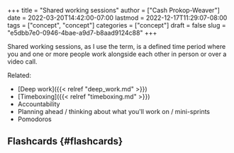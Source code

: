 +++
title = "Shared working sessions"
author = ["Cash Prokop-Weaver"]
date = 2022-03-20T14:42:00-07:00
lastmod = 2022-12-17T11:29:07-08:00
tags = ["concept", "concept"]
categories = ["concept"]
draft = false
slug = "e5dbb7e0-0946-4bae-a9d7-b8aad9124c88"
+++

Shared working sessions, as I use the term, is a defined time period where you and one or more people work alongside each other in person or over a video call.

Related:

-   [Deep work]({{< relref "deep_work.md" >}})
-   [Timeboxing]({{< relref "timeboxing.md" >}})
-   Accountability
-   Planning ahead / thinking about what you'll work on / mini-sprints
-   Pomodoros


## Flashcards {#flashcards}
